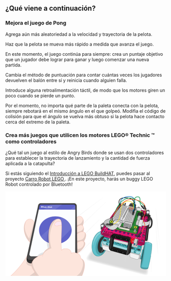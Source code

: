 ## ¿Qué viene a continuación?

### Mejora el juego de Pong

Agrega aún más aleatoriedad a la velocidad y trayectoria de la pelota.

Haz que la pelota se mueva más rápido a medida que avanza el juego.

En este momento, el juego continúa para siempre: crea un puntaje objetivo que un jugador debe lograr para ganar y luego comenzar una nueva partida.

Cambia el método de puntuación para contar cuántas veces los jugadores devuelven el balón entre sí y reinicia cuando alguien falla.

Introduce alguna retroalimentación táctil, de modo que los motores giren un poco cuando se pierde un punto.

Por el momento, no importa qué parte de la paleta conecta con la pelota, siempre rebotará en el mismo ángulo en el que golpeó. Modifia el código de colisión para que el ángulo se vuelva más obtuso si la pelota hace contacto cerca del extremo de la paleta.

### Crea más juegos que utilicen los motores LEGO® Technic ™ como controladores

¿Qué tal un juego al estilo de Angry Birds donde se usan dos controladores para establecer la trayectoria de lanzamiento y la cantidad de fuerza aplicada a la catapulta?

Si estás siguiendo el [Introducción a LEGO BuildHAT](https://projects.raspberrypi.org/en/pathways/lego-intro), puedes pasar al proyecto [Carro Robot LEGO ](https://projects.raspberrypi.org/en/projects/lego-robot-car). ¡En este proyecto, harás un buggy LEGO Robot controlado por Bluetooth!

![Proyecto de carro robot Lego](images/robotcar.png)

